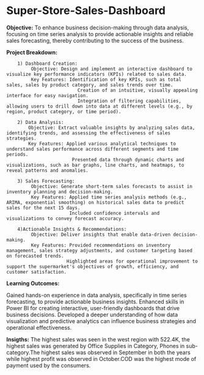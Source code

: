 # Super-Store-Sales-Dashboard


**Objective:**
     To enhance business decision-making through data analysis, focusing on time series analysis to provide actionable insights and reliable sales forecasting, thereby contributing to the success of the business.

**Project Breakdown:**

        1) Dashboard Creation:
             Objective: Design and implement an interactive dashboard to visualize key performance indicators (KPIs) related to sales data.
             Key Features: Identification of key KPIs, such as total sales, sales by product category, and sales trends over time.
                              Creation of an intuitive, visually appealing interface for easy navigation.
                              Integration of filtering capabilities, allowing users to drill down into data at different levels (e.g., by region, product category, or time period).

        2) Data Analysis:
            Objective: Extract valuable insights by analyzing sales data, identifying trends, and assessing the effectiveness of sales strategies.
            Key Features: Applied various analytical techniques to understand sales performance across different segments and time periods.
                            Presented data through dynamic charts and visualizations, such as bar graphs, line charts, and heatmaps, to reveal patterns and anomalies.
      
        3) Sales Forecasting:
             Objective: Generate short-term sales forecasts to assist in inventory planning and decision-making.
             Key Features: Applied time series analysis methods (e.g., ARIMA, exponential smoothing) on historical sales data to predict sales for the next 15 days.
                           Included confidence intervals and visualizations to convey forecast accuracy.
      
        4)Actionable Insights & Recommendations:
             Objective: Deliver insights that enable data-driven decision-making.
             Key Features: Provided recommendations on inventory management, sales strategy adjustments, and customer targeting based on forecasted trends.
                          Highlighted areas for operational improvement to support the supermarket's objectives of growth, efficiency, and customer satisfaction.


**Learning Outcomes:**

Gained hands-on experience in data analysis, specifically in time series forecasting, to provide actionable business insights.
Enhanced skills in Power BI for creating interactive, user-friendly dashboards that drive business decisions.
Developed a deeper understanding of how data visualization and predictive analytics can influence business strategies and operational effectiveness.


**Insigths:** The highest sales was seen in the west region with 522.4K, the highest sales was generated by Office Supplies in Category, Phones in sub-category.The highest sales was observed in September in both the years while highest profit was observed in October.COD was the highest mode of payment used by the consumers.
